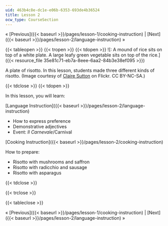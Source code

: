 ```yaml
---
uid: 463b4c8e-dc1e-e06b-6353-693de4b36524
title: Lesson 2
ocw_type: CourseSection
---
```


« [Previous]({{< baseurl >}}/pages/lesson-1/cooking-instruction) | [Next]({{< baseurl >}}/pages/lesson-2/language-instruction) »

{{< tableopen >}}
{{< tropen >}}
{{< tdopen >}}
![: A mound of rice sits on top of a white plate.  A large leafy green vegetable sits on top of the rice.]({{< resource_file 35e81c71-eb7a-8eee-6aa2-84b3e38ef095 >}})

A plate of risotto. In this lesson, students made three different kinds of risotto. (Image courtesy of [Claire Sutton](http://www.flickr.com/photos/27213039@N04/3739209161/in/photolist-6GqqBt-6MR3q6-6ZZyJ9-76fJ7V-7cJikt-bsdoYN-7BcgsM-92xSt1-9W8C4U-auSRM4-91UuFS-aZhAUg-9rocRq-esDmu1-8HUhgj-98Wim5-8HJn2D-8D3Bnu-cRi94C-9zpW53-9TLbtq-9crP4v-8zwiyJ-bc6g18-bvtBAm-8VaoJ1-bhkwei-e84tTR-8Vatey-bF8RER-dsJ8Ap-dsJ8yP-8pmsm6-dsJhFL-btrH8s-9iHMPq) on Flickr. CC BY-NC-SA.)


{{< tdclose >}}
{{< tdopen >}}


In this lesson, you will learn:

[Language Instruction]({{< baseurl >}}/pages/lesson-2/language-instruction)

*   How to express preference
*   Demonstrative adjectives
*   Event: _Il Carnevale_/Carnival 

[Cooking Instruction]({{< baseurl >}}/pages/lesson-2/cooking-instruction)

How to prepare:

*   Risotto with mushrooms and saffron
*   Risotto with radicchio and sausage
*   Risotto with asparagus


{{< tdclose >}}

{{< trclose >}}

{{< tableclose >}}

« [Previous]({{< baseurl >}}/pages/lesson-1/cooking-instruction) | [Next]({{< baseurl >}}/pages/lesson-2/language-instruction) »

